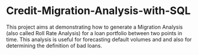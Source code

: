# Credit-Migration-Analysis-with-SQL
This project aims at demonstrating how to generate a Migration Analysis (also called Roll Rate Analysis) for a loan portfolio between two points in time.
This analysis is useful for forecasting default volumes and and also for determining the definition of bad loans.

